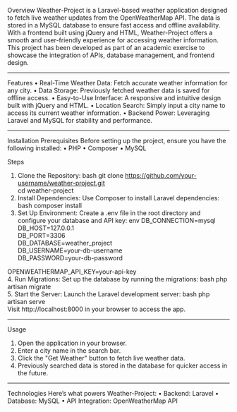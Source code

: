 Overview
Weather-Project is a Laravel-based weather application designed to fetch live weather updates from the OpenWeatherMap API. The data is stored in a MySQL database to ensure fast access and offline availability. With a frontend built using jQuery and HTML, Weather-Project offers a smooth and user-friendly experience for accessing weather information.
This project has been developed as part of an academic exercise to showcase the integration of APIs, database management, and frontend design.
______________
Features
•	Real-Time Weather Data: Fetch accurate weather information for any city.
•	Data Storage: Previously fetched weather data is saved for offline access.
•	Easy-to-Use Interface: A responsive and intuitive design built with jQuery and HTML.
•	Location Search: Simply input a city name to access its current weather information.
•	Backend Power: Leveraging Laravel and MySQL for stability and performance.
______________
Installation
Prerequisites
Before setting up the project, ensure you have the following installed:
•	PHP 
•	Composer
•	MySQL 

Steps
1.	Clone the Repository:
bash
git clone https://github.com/your-username/weather-project.git  
cd weather-project  
2.	Install Dependencies:
Use Composer to install Laravel dependencies:
bash
composer install  
3.	Set Up Environment:
Create a .env file in the root directory and configure your database and API key:
env
DB_CONNECTION=mysql  
DB_HOST=127.0.0.1  
DB_PORT=3306  
DB_DATABASE=weather_project  
DB_USERNAME=your-db-username  
DB_PASSWORD=your-db-password  

OPENWEATHERMAP_API_KEY=your-api-key  
4.	Run Migrations:
Set up the database by running the migrations:
bash
php artisan migrate  
5.	Start the Server:
Launch the Laravel development server:
bash
php artisan serve  
Visit http://localhost:8000 in your browser to access the app.


______________
Usage
1.	Open the application in your browser.
2.	Enter a city name in the search bar.
3.	Click the "Get Weather" button to fetch live weather data.
4.	Previously searched data is stored in the database for quicker access in the future.
______________
Technologies
Here’s what powers Weather-Project:
•	Backend: Laravel
•	Database: MySQL
•	API Integration: OpenWeatherMap API
